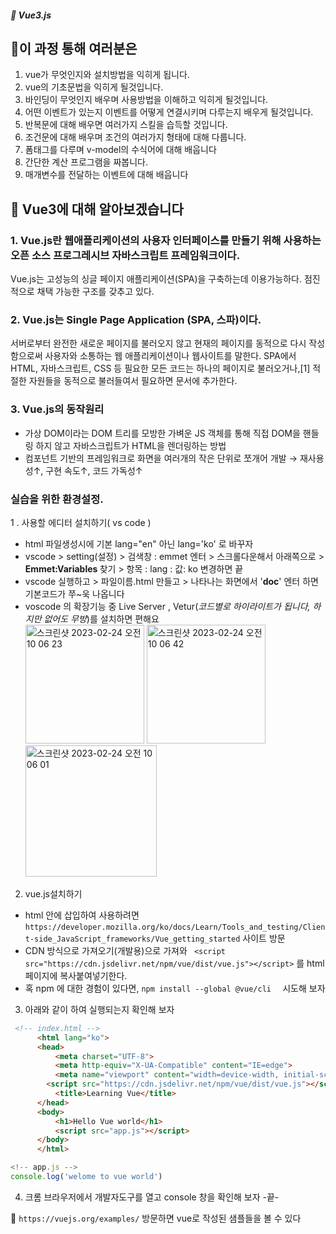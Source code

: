 ##### 🌵 Vue3.js

## 🌵이 과정 통해 여러분은 
1. vue가 무엇인지와 설치방법을 익히게 됩니다.
2. vue의 기초문법을 익히게 될것입니다.
3. 바인딩이 무엇인지 배우며 사용방법을 이해하고 익히게 될것입니다.
4. 어떤 이벤트가 있는지 이벤트를 어떻게 연결시키며 다루는지 배우게 될것입니다.
5. 반복문에 대해 배우면 여러가지 스킬을 습득할 것입니다.
6. 조건문에 대해 배우며 조건의 여러가지 형태에 대해 다룹니다.
7. 폼태그를 다루며 v-model의 수식어에 대해 배웁니다
8. 간단한 계산 프로그램을 짜봅니다. 
9. 매개변수를 전달하는 이벤트에 대해 배웁니다


## 🌵 Vue3에 대해 알아보겠습니다 

### 1. Vue.js란  웹애플리케이션의 사용자 인터페이스를 만들기 위해 사용하는 오픈 소스 프로그레시브 자바스크립트 프레임워크이다.
Vue.js는 고성능의 싱글 페이지 애플리케이션(SPA)을 구축하는데 이용가능하다.
점진적으로 채택 가능한 구조를 갖추고 있다.


### 2. Vue.js는 Single Page Application (SPA, 스파)이다.
서버로부터 완전한 새로운 페이지를 불러오지 않고 현재의 페이지를 동적으로 다시 작성함으로써 사용자와 소통하는 웹 애플리케이션이나 웹사이트를 말한다.
SPA에서 HTML, 자바스크립트, CSS 등 필요한 모든 코드는 하나의 페이지로 불러오거나,[1] 적절한 자원들을 동적으로 불러들여서 필요하면 문서에 추가한다.


### 3. Vue.js의 동작원리 
- 가상 DOM이라는 DOM 트리를 모방한 가벼운 JS 객체를 통해 직접 DOM을 핸들링 하지 않고 자바스크립트가 HTML을 렌더링하는 방법
- 컴포넌트 기반의 프레임워크로 화면을 여러개의 작은 단위로 쪼개어 개발 → 재사용성↑, 구현 속도↑, 코드 가독성↑




### 실습을 위한 환경설정.
1 . 사용할 에디터 설치하기( vs code )
  - html 파일생성시에 기본  lang="en" 아닌 lang='ko' 로 바꾸자
  - vscode > setting(설정) > 검색창 : emmet 엔터 > 스크롤다운해서 아래쪽으로 >   
    <b> Emmet:Variables </b> 찾기 > 항목 : lang : 값: ko 변경하면 끝
  - vscode 실행하고 >  파일이름.html 만들고 > 나타나는 화면에서 '<b>doc</b>' 엔터 하면 기본코드가 쭈~욱 나옵니다   
  - voscode 의 확장기능 중 Live Server , Vetur(_코드별로 하이라이트가 됩니다, 하지만 없어도 무방_)를 설치하면 편해요   
<img width="190" alt="스크린샷 2023-02-24 오전 10 06 23" src="https://user-images.githubusercontent.com/48478079/221066923-e4dea5f0-f6b1-4a08-bb5b-d5ed3bc95f85.png"> <img width="190" alt="스크린샷 2023-02-24 오전 10 06 42" src="https://user-images.githubusercontent.com/48478079/221066936-82e1d9d9-0047-4a21-87c6-a960cb269f91.png"> <img width="210" alt="스크린샷 2023-02-24 오전 10 06 01" src="https://user-images.githubusercontent.com/48478079/221066951-3ac96bc4-ef98-442b-be27-250d74e9a495.png">

2.  vue.js설치하기    
  - html 안에 삽입하여 사용하려면  
   ``` https://developer.mozilla.org/ko/docs/Learn/Tools_and_testing/Client-side_JavaScript_frameworks/Vue_getting_started ``` 사이트 방문
  - CDN 방식으로 가져오기(개발용)으로 가져와 
     ``` <script src="https://cdn.jsdelivr.net/npm/vue/dist/vue.js"></script>``` 를 html 페이지에 복사붙여넣기한다.  
   - 혹 npm 에 대한 경험이 있다면, 
     ``` npm install --global @vue/cli   ``` 시도해 보자  
3. 아래와 같이 하여 실행되는지 확인해 보자
```html
 <!-- index.html -->
      <html lang="ko">
      <head>
          <meta charset="UTF-8">
          <meta http-equiv="X-UA-Compatible" content="IE=edge">
          <meta name="viewport" content="width=device-width, initial-scale=1.0">
        <script src="https://cdn.jsdelivr.net/npm/vue/dist/vue.js"></script>
          <title>Learning Vue</title>
      </head>
      <body>
          <h1>Hello Vue world</h1>
          <script src="app.js"></script>
      </body>
      </html>
```
```javascript
<!-- app.js -->
console.log('welome to vue world')
```
4. 크롬 브라우저에서 개발자도구를 열고 console 창을 확인해 보자  -끝-

:cactus: ``` https://vuejs.org/examples/ ```  방문하면 vue로 작성된 샘플들을 볼 수 있다
